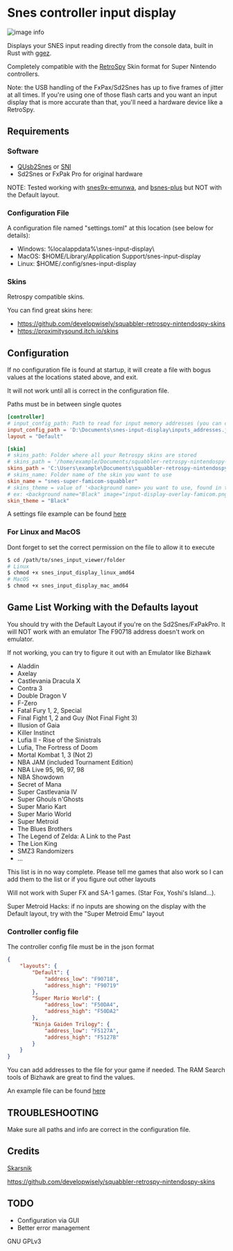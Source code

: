 # Snes controller input display
![image info](images/snes_controller.png)

Displays your SNES input reading directly from the console data, built in Rust with [ggez](https://ggez.rs).

Completely compatible with the [RetroSpy](https://retro-spy.com) Skin format for Super Nintendo controllers.

Note: the USB handling of the FxPax/Sd2Snes has up to five frames of jitter at all times. If you're using one of those flash carts and you want an input display that is more accurate than that, you'll need a hardware device like a RetroSpy.

## Requirements
### Software
- [QUsb2Snes](https://skarsnik.github.io/QUsb2snes/) or [SNI](https://github.com/alttpo/sni)
- Sd2Snes or FxPak Pro for original hardware

NOTE: Tested working with [snes9x-emunwa](https://github.com/Skarsnik/snes9x-emunwa), and [bsnes-plus](https://github.com/black-sliver/bsnes-plus.git) but NOT with the Default layout.

### Configuration File
A configuration file named "settings.toml" at this location (see below for details):
- Windows: %localappdata%\snes-input-display\
- MacOS: $HOME/Library/Application Support/snes-input-display
- Linux: $HOME/.config/snes-input-display

### Skins
Retrospy compatible skins. 

You can find great skins here: 
 - https://github.com/developwisely/squabbler-retrospy-nintendospy-skins
 - https://proximitysound.itch.io/skins

## Configuration

If no configuration file is found at startup, it will create a file with bogus values at the locations stated above, and exit. 

It will not work until all is correct in the configuration file.

Paths must be in between single quotes
```toml
[controller]
# input_config_path: Path to read for input memory addresses (you can copy paste the contents of )
input_config_path = 'D:\Documents\snes-input-display\inputs_addresses.json'
layout = "Default"

[skin]
# skins_path: Folder where all your Retrospy skins are stored
# skins_path = '/home/example/Documents/squabbler-retrospy-nintendospy-skins/skins'
skins_path = 'C:\Users\example\Documents\squabbler-retrospy-nintendospy-skins\skins'
# skins_name: Folder name of the skin you want to use
skin_name = "snes-super-famicom-squabbler"
# skins_theme = value of '<background name> you want to use, found in the theme's xml file'
# ex: <background name="Black" image="input-display-overlay-famicom.png" />
skin_theme = "Black"

```
A settings file example can be found [here](./confs/settings.toml)

### For Linux and MacOS

Dont forget to set the correct permission on the file to allow it to execute

```sh
$ cd /path/to/snes_input_viewer/folder
# Linux
$ chmod +x snes_input_display_linux_amd64
# MacOS
$ chmod +x snes_input_display_mac_amd64
```

## Game List Working with the Defaults layout
You should try with the Default Layout if you're on the Sd2Snes/FxPakPro. It will NOT work with an emulator
The F90718 address doesn't work on emulator.

If not working, you can try to figure it out with an Emulator like Bizhawk

- Aladdin
- Axelay
- Castlevania Dracula X
- Contra 3
- Double Dragon V
- F-Zero
- Fatal Fury 1, 2, Special
- Final Fight 1, 2 and Guy (Not Final Fight 3)
- Illusion of Gaia
- Killer Instinct
- Lufia II - Rise of the Sinistrals
- Lufia, The Fortress of Doom
- Mortal Kombat 1, 3 (Not 2)
- NBA JAM (included Tournament Edition)
- NBA Live 95, 96, 97, 98
- NBA Showdown
- Secret of Mana
- Super Castlevania IV
- Super Ghouls n'Ghosts
- Super Mario Kart
- Super Mario World
- Super Metroid
- The Blues Brothers
- The Legend of Zelda: A Link to the Past
- The Lion King
- SMZ3 Randomizers
- ...

This list is in no way complete.
Please tell me games that also work so I can add them to the list or if you figure out other layouts

Will not work with Super FX and SA-1 games. (Star Fox, Yoshi's Island...).

Super Metroid Hacks: if no inputs are showing on the display with the Default layout, try with the "Super Metroid Emu" layout

### Controller config file

The controller config file must be in the json format

```json
{
    "layouts": {
        "Default": {
            "address_low": "F90718",
            "address_high": "F90719"
        },
        "Super Mario World": {
            "address_low": "F50DA4",
            "address_high": "F50DA2"
        },
        "Ninja Gaiden Trilogy": {
            "address_low": "F5127A",
            "address_high": "F5127B"
        }
    }
}
```

You can add addresses to the file for your game if needed.
The RAM Search tools of Bizhawk are great to find the values.

An example file can be found [here](./confs/Defaults.json)
## TROUBLESHOOTING
Make sure all paths and info are correct in the configuration file.


## Credits
[Skarsnik](https://github.com/Skarsnik)

https://github.com/developwisely/squabbler-retrospy-nintendospy-skins


## TODO
- Configuration via GUI
- Better error management

GNU GPLv3
